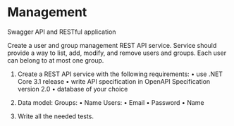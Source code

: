 # Management

Swagger API and RESTful application

Create a user and group management REST API service. Service should provide a way to list, add, modify, and remove users and groups. Each user can belong to at most one group.

1. Create a REST API service with the following requirements:
•	use .NET Core 3.1 release
•	write API specification in OpenAPI Specification version 2.0
•	database of your choice

2. Data model:
Groups:
•	Name
Users:
•	Email
•	Password
•	Name

3. Write all the needed tests.
